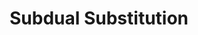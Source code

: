 ---
title: "Subdual Substitution"

feat:
  types: ["Metamagic"]
  prerequisite: |
    Any other metamagic feat, _knowledge (arcana)_ 5 ranks.
  benefit: |
    When employing a spell with the acid, cold, electricity, fire, or sonic designator, you can modify the spell to deal subdual damage instead of the indicated type of energy damage. The altered spell uses a spell slot of the spell's normal level.

    The altered spell works normally in all respects except the type of damage dealt.
---